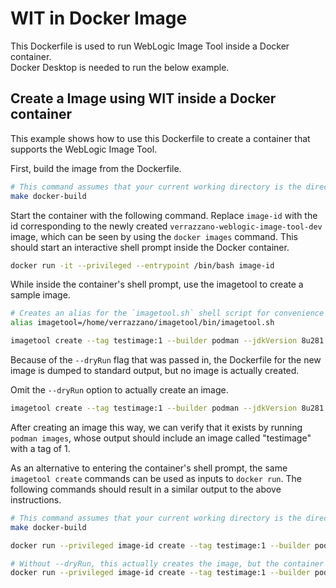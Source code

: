 # WIT in Docker Image

This Dockerfile is used to run WebLogic Image Tool inside a Docker container. <br>
Docker Desktop is needed to run the below example.

## Create a Image using WIT inside a Docker container
This example shows how to use this Dockerfile to create a container that supports the WebLogic Image Tool.

First, build the image from the Dockerfile.
```bash
# This command assumes that your current working directory is the directory that contains this README.
make docker-build
```
Start the container with the following command. Replace `image-id` with the id corresponding to the newly created `verrazzano-weblogic-image-tool-dev` image, which can be seen by using the `docker images` command. This should start an interactive shell prompt inside the Docker container.
```bash
docker run -it --privileged --entrypoint /bin/bash image-id
```

While inside the container's shell prompt, use the imagetool to create a sample image.
```bash
# Creates an alias for the `imagetool.sh` shell script for convenience
alias imagetool=/home/verrazzano/imagetool/bin/imagetool.sh

imagetool create --tag testimage:1 --builder podman --jdkVersion 8u281 --version 12.2.1.4.0 --dryRun
```
Because of the `--dryRun` flag that was passed in, the Dockerfile for the new image is dumped to standard output, but no image is actually created.

Omit the `--dryRun` option to actually create an image.
```bash
imagetool create --tag testimage:1 --builder podman --jdkVersion 8u281 --version 12.2.1.4.0
```
After creating an image this way, we can verify that it exists by running `podman images`, whose output should include an image called "testimage" with a tag of 1.


As an alternative to entering the container's shell prompt, the same `imagetool create` commands can be used as inputs to `docker run`. The following commands should result in a similar output to the above instructions.
```bash
# This command assumes that your current working directory is the directory that contains this README.
make docker-build

docker run --privileged image-id create --tag testimage:1 --builder podman --jdkVersion 8u281 --version 12.2.1.4.0 --dryRun

# Without --dryRun, this actually creates the image, but the container shuts down afterward anyway.
docker run --privileged image-id create --tag testimage:1 --builder podman --jdkVersion 8u281 --version 12.2.1.4.0
```

